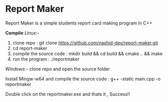 # Report Maker

Report Maker is a simple students report card making program in C++

**Compile**
*Linux:-*
1. clone repo : git clone https://github.com/nashid-dev/report-maker.git
2. cd report-maker
3. compile the source code : mkdir build && cd build && cmake .. && make
4. run the program : ./reportmaker

*Windows:-*
clone repo and open the source folder

Install Mingw-w64 and compile the source code : g++ -static main.cpp -o reportmaker

Double click on the reportmaker.exe and thats it , Success!!

